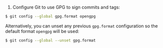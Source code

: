 1. Configure Git to use GPG to sign commits and tags:
  ```bash
  $ git config --global gpg.format opengpg
  ```

  Alternatively, you can unset any previous `gpg.format` configuration so the default format `opengpg` will be used:
  ```bash
  $ git config --global --unset gpg.format
  ```
